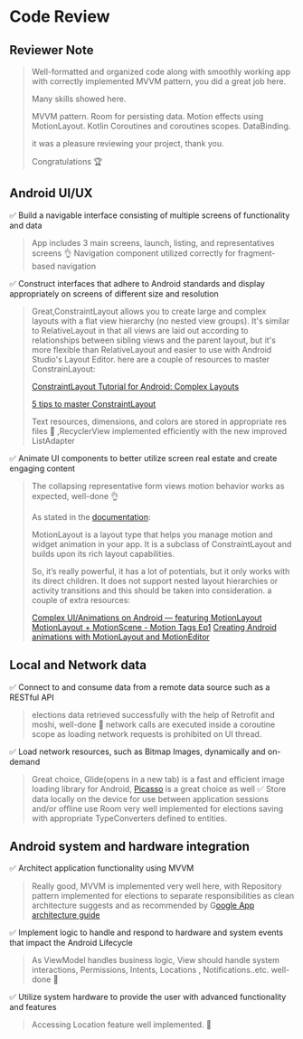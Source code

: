 # Code Review 

## Reviewer Note 
> Well-formatted and organized code along with smoothly working app with correctly implemented MVVM pattern, you did a great job here.
> 
> Many skills showed here.
> 
> MVVM pattern.
> Room for persisting data.
> Motion effects using MotionLayout.
> Kotlin Coroutines and coroutines scopes.
> DataBinding.
>
> it was a pleasure reviewing your project, thank you.
>
> Congratulations 🏆
>

## Android UI/UX 
✅ Build a navigable interface consisting of multiple screens of functionality and data 
> App includes 3 main screens, launch, listing, and representatives screens 👌
> Navigation component utilized correctly for fragment-based navigation
>

✅ Construct interfaces that adhere to Android standards and display appropriately on screens of different size and resolution 
> Great,ConstraintLayout allows you to create large and complex layouts with a flat view hierarchy (no nested view groups). It's similar to RelativeLayout in that all views are laid out according to relationships between sibling views and the parent layout, but it's more flexible than RelativeLayout and easier to use with Android Studio's Layout Editor. here are a couple of resources to master ConstrainLayout:
> 
> [ConstraintLayout Tutorial for Android: Complex Layouts](https://www.kodeco.com/9475-constraintlayout-tutorial-for-android-complex-layouts)
> 
> [5 tips to master ConstraintLayout](https://www.youtube.com/watch?v=hqEfshM5Vfw)
> 
> Text resources, dimensions, and colors are stored in appropriate res files 👏 ,RecyclerView implemented efficiently with the new improved ListAdapter


✅ Animate UI components to better utilize screen real estate and create engaging content 
> The collapsing representative form views motion behavior works as expected, well-done 👌
> 
> As stated in the [documentation](https://developer.android.com/develop/ui/views/animations/motionlayout):
> 
> MotionLayout is a layout type that helps you manage motion and widget animation in your app. It is a subclass of ConstraintLayout and builds upon its rich layout capabilities.
> 
> So, it’s really powerful, it has a lot of potentials, but it only works with its direct children. It does not support nested layout hierarchies or activity transitions and this should be taken into consideration. a couple of extra resources:
> 
> [Complex UI/Animations on Android — featuring MotionLayout](https://proandroiddev.com/complex-ui-animations-on-android-featuring-motionlayout-aa82d83b8660)
> [MotionLayout + MotionScene - Motion Tags Ep1](https://www.youtube.com/watch?v=o8c1RO3WgBA&ab_channel=AndroidDevelopers)
> [Creating Android animations with MotionLayout and MotionEditor](https://bignerdranch.com/blog/creating-android-animations-with-motionlayout-and-motioneditor/)

## Local and Network data 
✅ Connect to and consume data from a remote data source such as a RESTful API 
> elections data retrieved successfully with the help of Retrofit and moshi, well-done 👏
> network calls are executed inside a coroutine scope as loading network requests is prohibited on UI thread.


✅ Load network resources, such as Bitmap Images, dynamically and on-demand
> Great choice, Glide(opens in a new tab) is a fast and efficient image loading library for Android, [Picasso](https://square.github.io/picasso/) is a great choice as well
✅ Store data locally on the device for use between application sessions and/or offline use
> Room very well implemented for elections saving with appropriate TypeConverters defined to entities.

## Android system and hardware integration 
✅ Architect application functionality using MVVM
> Really good, MVVM is implemented very well here, with Repository pattern implemented for elections to separate responsibilities as clean architecture suggests and as recommended by G[oogle App architecture guide
](https://developer.android.com/topic/architecture)

✅ Implement logic to handle and respond to hardware and system events that impact the Android Lifecycle
> As ViewModel handles business logic, View should handle system interactions, Permissions, Intents, Locations , Notifications..etc. well-done 👏


✅ Utilize system hardware to provide the user with advanced functionality and features
> Accessing Location feature well implemented. 👏


